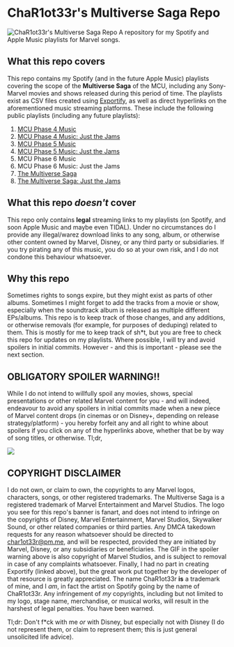 # ChaR1ot33r's Multiverse Saga Repo
![ChaR1ot33r's Multiverse Saga Repo](https://cdn.discordapp.com/attachments/1015636098384396320/1194628463504670821/Now_Open.png?ex=65b10b74&is=659e9674&hm=8c7a9a6bd369ab101b00243d32ed96eecb82ccdd0062c342393963b69f2ad4b4&)
A repository for my Spotify and Apple Music playlists for Marvel songs.

## What this repo covers
This repo contains my Spotify (and in the future Apple Music) playlists covering the scope of the **Multiverse Saga** of the MCU, including any Sony-Marvel movies and shows released during this period of time. The playlists exist as CSV files created using [Exportify](https://watsonbox.github.io/exportify), as well as direct hyperlinks on the aforementioned music streaming platforms. These include the following public playlists (including any future playlists):
1. [MCU Phase 4 Music](https://open.spotify.com/playlist/4YQKaGCtKQOhhCTk00CVyL?si=d56d5b48f4ef48c2)
2. [MCU Phase 4 Music: Just the Jams](https://open.spotify.com/playlist/4GOqgDeZqCkUXdg1W0TQel?si=a65f1ac9b6eb4e89)
3. [MCU Phase 5 Music](https://open.spotify.com/playlist/58y628DpqVU5o6jcR8gC8O?si=4c1b86fa88d94e9e)
4. [MCU Phase 5 Music: Just the Jams](https://open.spotify.com/playlist/58y628DpqVU5o6jcR8gC8O?si=586c8917b8cd4c3b)
5. MCU Phase 6 Music
6. MCU Phase 6 Music: Just the Jams
7. [The Multiverse Saga](https://open.spotify.com/playlist/0ecWBVmVy3SRkrY5MsXiCL?si=dfe2c149cbab411e)
8. [The Multiverse Saga: Just the Jams](https://open.spotify.com/playlist/0ywOTbk0j8crK5nslmiCQq?si=a5b0a43841894d21)

## What this repo *doesn't* cover
This repo only contains **legal** streaming links to my playlists (on Spotify, and soon Apple Music and maybe even TIDAL). Under no circumstances do I provide any illegal/warez download links to any song, album, or otherwise other content owned by Marvel, Disney, or any third party or subsidiaries. If you try pirating any of this music, you do so at your own risk, and I do not condone this behaviour whatsoever.

## Why this repo
Sometimes rights to songs expire, but they might exist as parts of other albums. Sometimes I might forget to add the tracks from a movie or show, especially when the soundtrack album is released as multiple different EPs/albums. This repo is to keep track of those changes, and any additions, or otherwise removals (for example, for purposes of deduping) related to them. This is mostly for me to keep track of sh*t, but you are free to check this repo for updates on my playlists. Where possible, I will try and avoid spoilers in initial commits. However - and this is important - please see the next section.

## OBLIGATORY SPOILER WARNING!!
While I do not intend to willfully spoil any movies, shows, special presentations or other related Marvel content for you - and will indeed, endeavour to avoid any spoilers in initial commits made when a new piece of Marvel content drops (in cinemas or on Disney+, depending on release strategy/platform) - you hereby forfeit any and all right to whine about spoilers if you click on any of the hyperlinks above, whether that be by way of song titles, or otherwise. Tl;dr,

![](https://cdn.discordapp.com/attachments/1015636098384396320/1194626413744099419/tumblr_e31438ebfa2ae59724fe668b935056a1_d3af44f9_5401-ezgif.com-resize.gif?ex=65b1098c&is=659e948c&hm=0de33620714da1056ede433176b8fb6b94349011aec6ddf74ca5b1d8994d6c58&)

## COPYRIGHT DISCLAIMER
I do not own, or claim to own, the copyrights to any Marvel logos, characters, songs, or other registered trademarks. The Multiverse Saga is a registered trademark of Marvel Entertainment and Marvel Studios. The logo you see for this repo's banner is fanart, and does not intend to infringe on the copyrights of Disney, Marvel Entertainment, Marvel Studios, Skywalker Sound, or other related companies or third parties. Any DMCA takedown requests for any reason whatsoever should be directed to [char1ot33r@pm.me](mailto:char1ot33r@pm.me), and will be respected, provided they are initiated by Marvel, Disney, or any subsidiaries or beneficiaries. The GIF in the spoiler warning above is also copyright of Marvel Studios, and is subject to removal in case of any complaints whatsoever. Finally, I had no part in creating Exportify (linked above), but the great work put together by the developer of that resource is greatly appreciated. The name ChaR1ot33r **is** a trademark of mine, and I *am*, in fact the artist on Spotify going by the name of ChaR1ot33r. Any infringement of *my* copyrights, including but not limited to my logo, stage name, merchandise, or musical works, will result in the harshest of legal penalties. You have been warned.

Tl;dr: Don't f*ck with me *or* with Disney, but especially not with Disney (I do not represent them, or claim to represent them; this is just general unsolicited life advice).


